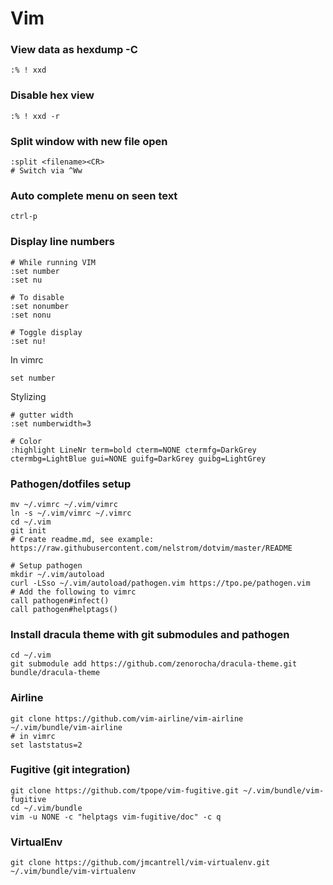 # Vim

### View data as hexdump -C

    :% ! xxd

### Disable hex view

    :% ! xxd -r

### Split window with new file open

    :split <filename><CR>
    # Switch via ^Ww

### Auto complete menu on seen text

    ctrl-p

### Display line numbers

    # While running VIM
    :set number
    :set nu

    # To disable
    :set nonumber
    :set nonu

    # Toggle display
    :set nu!

In vimrc

    set number

Stylizing
    
    # gutter width
    :set numberwidth=3

    # Color
    :highlight LineNr term=bold cterm=NONE ctermfg=DarkGrey ctermbg=LightBlue gui=NONE guifg=DarkGrey guibg=LightGrey

### Pathogen/dotfiles setup

    mv ~/.vimrc ~/.vim/vimrc
    ln -s ~/.vim/vimrc ~/.vimrc
    cd ~/.vim
    git init
    # Create readme.md, see example: https://raw.githubusercontent.com/nelstrom/dotvim/master/README
    
    # Setup pathogen
    mkdir ~/.vim/autoload
    curl -LSso ~/.vim/autoload/pathogen.vim https://tpo.pe/pathogen.vim
    # Add the following to vimrc
    call pathogen#infect()
    call pathogen#helptags()

### Install dracula theme with git submodules and pathogen

    cd ~/.vim
    git submodule add https://github.com/zenorocha/dracula-theme.git bundle/dracula-theme

### Airline

    git clone https://github.com/vim-airline/vim-airline ~/.vim/bundle/vim-airline
    # in vimrc
    set laststatus=2

### Fugitive (git integration)

    git clone https://github.com/tpope/vim-fugitive.git ~/.vim/bundle/vim-fugitive
    cd ~/.vim/bundle
    vim -u NONE -c "helptags vim-fugitive/doc" -c q

### VirtualEnv

    git clone https://github.com/jmcantrell/vim-virtualenv.git ~/.vim/bundle/vim-virtualenv

